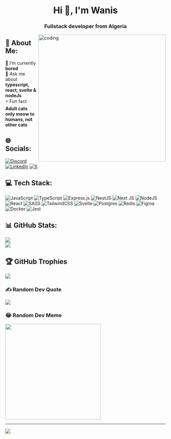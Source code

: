 <h1 align="center">Hi 👋, I'm Wanis</h1>
<h3 align="center">Fullstack developer from Algeria</h3>
<img align="right" alt="coding" width="400" src="https://media.tenor.com/flflC6GFzO8AAAAd/sultan-alrefaei-programmer.gif">




## 💫 About Me:
🔭 I’m currently **bored**<br>💬 Ask me about **typescript, react, svelte & nodeJs**<br>⚡ Fun fact **Adult cats only meow to humans, not other cats**


## 🌐 Socials:
[![Discord](https://img.shields.io/badge/Discord-%237289DA.svg?logo=discord&logoColor=white)](https://discord.gg/rouanis5) [![LinkedIn](https://img.shields.io/badge/LinkedIn-%230077B5.svg?logo=linkedin&logoColor=white)](https://linkedin.com/in/188487202) [![X](https://img.shields.io/badge/X-black.svg?logo=X&logoColor=white)](https://x.com/ouanis_mohamed) 

## 💻 Tech Stack:
![JavaScript](https://img.shields.io/badge/javascript-%23323330.svg?style=for-the-badge&logo=javascript&logoColor=%23F7DF1E) ![TypeScript](https://img.shields.io/badge/typescript-%23007ACC.svg?style=for-the-badge&logo=typescript&logoColor=white) ![Express.js](https://img.shields.io/badge/express.js-%23404d59.svg?style=for-the-badge&logo=express&logoColor=%2361DAFB) ![NestJS](https://img.shields.io/badge/nestjs-%23E0234E.svg?style=for-the-badge&logo=nestjs&logoColor=white) ![Next JS](https://img.shields.io/badge/Next-black?style=for-the-badge&logo=next.js&logoColor=white) ![NodeJS](https://img.shields.io/badge/node.js-6DA55F?style=for-the-badge&logo=node.js&logoColor=white) ![React](https://img.shields.io/badge/react-%2320232a.svg?style=for-the-badge&logo=react&logoColor=%2361DAFB) ![SASS](https://img.shields.io/badge/SASS-hotpink.svg?style=for-the-badge&logo=SASS&logoColor=white) ![TailwindCSS](https://img.shields.io/badge/tailwindcss-%2338B2AC.svg?style=for-the-badge&logo=tailwind-css&logoColor=white) ![Svelte](https://img.shields.io/badge/svelte-%23f1413d.svg?style=for-the-badge&logo=svelte&logoColor=white) ![Postgres](https://img.shields.io/badge/postgres-%23316192.svg?style=for-the-badge&logo=postgresql&logoColor=white) ![Redis](https://img.shields.io/badge/redis-%23DD0031.svg?style=for-the-badge&logo=redis&logoColor=white) ![Figma](https://img.shields.io/badge/figma-%23F24E1E.svg?style=for-the-badge&logo=figma&logoColor=white) ![Docker](https://img.shields.io/badge/docker-%230db7ed.svg?style=for-the-badge&logo=docker&logoColor=white) ![Jest](https://img.shields.io/badge/-jest-%23C21325?style=for-the-badge&logo=jest&logoColor=white)
## 📊 GitHub Stats:
<!-- ![](https://github-readme-stats.vercel.app/api?username=rouanis5&theme=dark&hide_border=true&include_all_commits=false&count_private=false)<br/> -->
![](https://github-readme-streak-stats.herokuapp.com/?user=rouanis5&theme=dark&hide_border=true)<br/>
![](https://github-readme-stats.vercel.app/api/top-langs/?username=rouanis5&theme=dark&hide_border=true&include_all_commits=false&count_private=false&layout=compact)

## 🏆 GitHub Trophies
![](https://github-profile-trophy.vercel.app/?username=rouanis5&theme=radical&no-frame=false&no-bg=true&margin-w=4)

### ✍️ Random Dev Quote
![](https://quotes-github-readme.vercel.app/api?type=horizontal&theme=light)

### 😂 Random Dev Meme
<img src='https://randommeme-five.vercel.app/' style="height: 300px;"/>

---
[![](https://visitcount.itsvg.in/api?id=rouanis5&icon=0&color=0)](https://visitcount.itsvg.in)

<!-- Proudly created with GPRM ( https://gprm.itsvg.in ) -->
